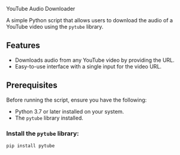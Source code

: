 YouTube Audio Downloader

A simple Python script that allows users to download the audio of a YouTube video using the `pytube` library.

## Features
- Downloads audio from any YouTube video by providing the URL.
- Easy-to-use interface with a single input for the video URL.

## Prerequisites
Before running the script, ensure you have the following:
- Python 3.7 or later installed on your system.
- The `pytube` library installed.

### Install the `pytube` library:
```bash
pip install pytube

